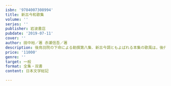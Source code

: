 ```yaml
---
isbn: '9784007308994'
title: 新古今和歌集
volume: ''
series: ''
publisher: 岩波書店
pubdate: '2019-07-11'
cover: ''
author: 田中裕／著 赤瀬信吾／著
description: 後鳥羽院の下命による勅撰第八集．新古今調ともよばれる本集の歌風は，後代に多大の影響を与えた．
price: '11000'
genre: ''
target: 一般
format: 全集・双書
content: 日本文学総記

---
```

